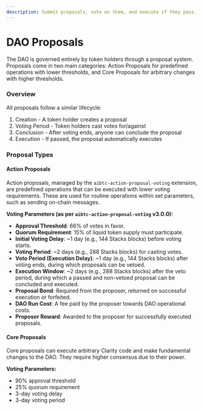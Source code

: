 ```yaml
---
description: Submit proposals, vote on them, and execute if they pass.
---
```


# DAO Proposals

The DAO is governed entirely by token holders through a proposal system. Proposals come in two main categories: Action Proposals for predefined operations with lower thresholds, and Core Proposals for arbitrary changes with higher thresholds.

### Overview

All proposals follow a similar lifecycle:

1. Creation - A token holder creates a proposal
2. Voting Period - Token holders cast votes for/against
3. Conclusion - After voting ends, anyone can conclude the proposal
4. Execution - If passed, the proposal automatically executes

### Proposal Types

#### Action Proposals

Action proposals, managed by the `aibtc-action-proposal-voting` extension, are predefined operations that can be executed with lower voting requirements. These are used for routine operations within set parameters, such as sending on-chain messages.

**Voting Parameters (as per `aibtc-action-proposal-voting` v3.0.0):**

*   **Approval Threshold**: 66% of votes in favor.
*   **Quorum Requirement**: 15% of liquid token supply must participate.
*   **Initial Voting Delay**: ~1 day (e.g., 144 Stacks blocks) before voting starts.
*   **Voting Period**: ~2 days (e.g., 288 Stacks blocks) for casting votes.
*   **Veto Period (Execution Delay)**: ~1 day (e.g., 144 Stacks blocks) after voting ends, during which proposals can be vetoed.
*   **Execution Window**: ~2 days (e.g., 288 Stacks blocks) after the veto period, during which a passed and non-vetoed proposal can be concluded and executed.
*   **Proposal Bond**: Required from the proposer, returned on successful execution or forfeited.
*   **DAO Run Cost**: A fee paid by the proposer towards DAO operational costs.
*   **Proposer Reward**: Awarded to the proposer for successfully executed proposals.

#### Core Proposals

Core proposals can execute arbitrary Clarity code and make fundamental changes to the DAO. They require higher consensus due to their power.

**Voting Parameters:**

* 90% approval threshold
* 25% quorum requirement
* 3-day voting delay
* 3-day voting period
